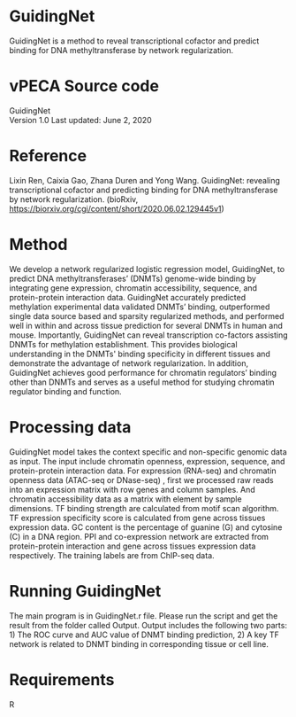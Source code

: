 GuidingNet
=========
GuidingNet is a method to reveal transcriptional cofactor and predict binding for DNA methyltransferase by network regularization.

vPECA Source code
================
GuidingNet  
Version 1.0 Last updated: June 2, 2020

Reference
=
Lixin Ren, Caixia Gao, Zhana Duren and Yong Wang. GuidingNet: revealing transcriptional cofactor and predicting binding for DNA methyltransferase by network regularization. (bioRxiv, https://biorxiv.org/cgi/content/short/2020.06.02.129445v1)

Method
=
We develop a network regularized logistic regression model, GuidingNet, to predict DNA methyltransferases’ (DNMTs) genome-wide binding by integrating gene expression, chromatin accessibility, sequence, and protein-protein interaction data. GuidingNet accurately predicted methylation experimental data validated DNMTs’ binding, outperformed single data source based and sparsity regularized methods, and performed well in within and across tissue prediction for several DNMTs in human and mouse. Importantly, GuidingNet can reveal transcription co-factors assisting DNMTs for methylation establishment. This provides biological understanding in the DNMTs' binding specificity in different tissues and demonstrate the advantage of network regularization. In addition, GuidingNet achieves good performance for chromatin regulators’ binding other than DNMTs and serves as a useful method for studying chromatin regulator binding and function.

Processing data
=
GuidingNet model takes the context specific and non-specific genomic data as input. The input include chromatin openness, expression, sequence, and protein-protein interaction data. For expression (RNA-seq) and chromatin openness data (ATAC-seq or DNase-seq) , first we processed raw reads into an expression matrix with row genes and column samples. And chromatin accessibility data as a matrix with element by sample dimensions. TF binding strength are calculated from motif scan algorithm. TF expression specificity score is calculated from gene across tissues expression data. GC content is the percentage of guanine (G) and cytosine (C) in a DNA region. PPI and co-expression network are extracted from protein-protein interaction and gene across tissues expression data respectively. The training labels are from ChIP-seq data.

Running GuidingNet
=
The main program is in GuidingNet.r file. Please run the script and get the result from the folder called Output. Output includes the following two parts: 1) The ROC curve and AUC value of DNMT binding prediction, 2) A key TF network is related to DNMT binding in corresponding tissue or cell line.

Requirements
=
R

